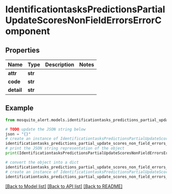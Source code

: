 # IdentificationtasksPredictionsPartialUpdateScoresNonFieldErrorsErrorComponent


## Properties

Name | Type | Description | Notes
------------ | ------------- | ------------- | -------------
**attr** | **str** |  | 
**code** | **str** |  | 
**detail** | **str** |  | 

## Example

```python
from mosquito_alert.models.identificationtasks_predictions_partial_update_scores_non_field_errors_error_component import IdentificationtasksPredictionsPartialUpdateScoresNonFieldErrorsErrorComponent

# TODO update the JSON string below
json = "{}"
# create an instance of IdentificationtasksPredictionsPartialUpdateScoresNonFieldErrorsErrorComponent from a JSON string
identificationtasks_predictions_partial_update_scores_non_field_errors_error_component_instance = IdentificationtasksPredictionsPartialUpdateScoresNonFieldErrorsErrorComponent.from_json(json)
# print the JSON string representation of the object
print(IdentificationtasksPredictionsPartialUpdateScoresNonFieldErrorsErrorComponent.to_json())

# convert the object into a dict
identificationtasks_predictions_partial_update_scores_non_field_errors_error_component_dict = identificationtasks_predictions_partial_update_scores_non_field_errors_error_component_instance.to_dict()
# create an instance of IdentificationtasksPredictionsPartialUpdateScoresNonFieldErrorsErrorComponent from a dict
identificationtasks_predictions_partial_update_scores_non_field_errors_error_component_from_dict = IdentificationtasksPredictionsPartialUpdateScoresNonFieldErrorsErrorComponent.from_dict(identificationtasks_predictions_partial_update_scores_non_field_errors_error_component_dict)
```
[[Back to Model list]](../README.md#documentation-for-models) [[Back to API list]](../README.md#documentation-for-api-endpoints) [[Back to README]](../README.md)


